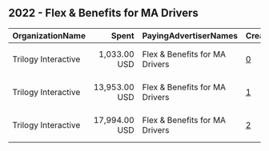 ## 2022 - Flex & Benefits for MA Drivers 
|OrganizationName|Spent|PayingAdvertiserNames|CreativeUrls|Impressions|Genders|AgeBrackets|CountryCodes|BillingAddresses|CandidateBallotInformation|
|:---|---:|:---|:---|---:|:---|:---|:---|:---|:---|
|Trilogy Interactive|1,033.00 USD|Flex & Benefits for MA Drivers|[0](https://www.snap.com/political-ads/asset/e3ae7297ae99307befd6db2d3a7be3719b7883120116ebcbba03e7b718577f67?mediaType=mp4)|48,986||18+|united states|"2054 University Ave STE 600,Berkeley,94704,US"|Yes for MA Drivers|
|Trilogy Interactive|13,953.00 USD|Flex & Benefits for MA Drivers|[1](https://www.snap.com/political-ads/asset/d1bfef463b3fdb3b87ad42e0920e41b334c3f753e747b0842152cbda2ed20ee4?mediaType=mp4)|710,412||18+|united states|"2054 University Ave STE 600,Berkeley,94704,US"|Yes for MA Drivers|
|Trilogy Interactive|17,994.00 USD|Flex & Benefits for MA Drivers|[2](https://www.snap.com/political-ads/asset/5742dcdc557f74576e0ea3886b97f470d73e1cf0ac5ba7f7b31899b92e5cf720?mediaType=mp4)|868,390||18+|united states|"2054 University Ave STE 600,Berkeley,94704,US"|Yes for MA Drivers|
